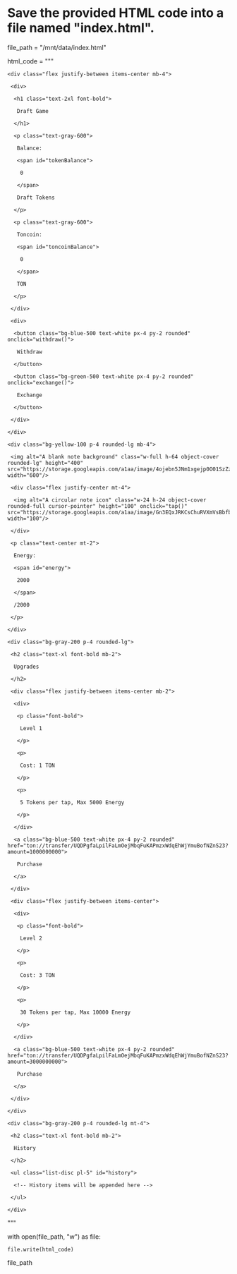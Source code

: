 # Save the provided HTML code into a file named "index.html".

file_path = "/mnt/data/index.html"

html_code = """

<html lang="en">

 <head>

  <meta charset="utf-8"/>

  <meta content="width=device-width, initial-scale=1.0" name="viewport"/>

  <title>

   Draft Game

  </title>

  <script src="https://cdn.tailwindcss.com">

  </script>

  <link href="https://cdnjs.cloudflare.com/ajax/libs/font-awesome/5.15.3/css/all.min.css" rel="stylesheet"/>

  <link href="https://fonts.googleapis.com/css2?family=Roboto:wght@400;700&amp;display=swap" rel="stylesheet"/>

 </head>

 <body class="bg-gray-100 font-roboto">

  <div class="container mx-auto p-4">

   <div class="bg-white shadow-md rounded-lg p-6">

    <div class="flex justify-between items-center mb-4">

     <div>

      <h1 class="text-2xl font-bold">

       Draft Game

      </h1>

      <p class="text-gray-600">

       Balance:

       <span id="tokenBalance">

        0

       </span>

       Draft Tokens

      </p>

      <p class="text-gray-600">

       Toncoin:

       <span id="toncoinBalance">

        0

       </span>

       TON

      </p>

     </div>

     <div>

      <button class="bg-blue-500 text-white px-4 py-2 rounded" onclick="withdraw()">

       Withdraw

      </button>

      <button class="bg-green-500 text-white px-4 py-2 rounded" onclick="exchange()">

       Exchange

      </button>

     </div>

    </div>

    <div class="bg-yellow-100 p-4 rounded-lg mb-4">

     <img alt="A blank note background" class="w-full h-64 object-cover rounded-lg" height="400" src="https://storage.googleapis.com/a1aa/image/4ojebn5JNm1xgejp0O01SzZzVhBAidXOHjvYkPxh2eU.jpg" width="600"/>

     <div class="flex justify-center mt-4">

      <img alt="A circular note icon" class="w-24 h-24 object-cover rounded-full cursor-pointer" height="100" onclick="tap()" src="https://storage.googleapis.com/a1aa/image/Gn3EQxJRKCsChuRVXmVsBbfb72upvKVM1_Pww4a1c6A.jpg" width="100"/>

     </div>

     <p class="text-center mt-2">

      Energy:

      <span id="energy">

       2000

      </span>

      /2000

     </p>

    </div>

    <div class="bg-gray-200 p-4 rounded-lg">

     <h2 class="text-xl font-bold mb-2">

      Upgrades

     </h2>

     <div class="flex justify-between items-center mb-2">

      <div>

       <p class="font-bold">

        Level 1

       </p>

       <p>

        Cost: 1 TON

       </p>

       <p>

        5 Tokens per tap, Max 5000 Energy

       </p>

      </div>

      <a class="bg-blue-500 text-white px-4 py-2 rounded" href="ton://transfer/UQDPgfaLpilFaLmOejMbqFuKAPmzxWdqEhWjYmuBofNZnS23?amount=1000000000">

       Purchase

      </a>

     </div>

     <div class="flex justify-between items-center">

      <div>

       <p class="font-bold">

        Level 2

       </p>

       <p>

        Cost: 3 TON

       </p>

       <p>

        30 Tokens per tap, Max 10000 Energy

       </p>

      </div>

      <a class="bg-blue-500 text-white px-4 py-2 rounded" href="ton://transfer/UQDPgfaLpilFaLmOejMbqFuKAPmzxWdqEhWjYmuBofNZnS23?amount=3000000000">

       Purchase

      </a>

     </div>

    </div>

    <div class="bg-gray-200 p-4 rounded-lg mt-4">

     <h2 class="text-xl font-bold mb-2">

      History

     </h2>

     <ul class="list-disc pl-5" id="history">

      <!-- History items will be appended here -->

     </ul>

    </div>

   </div>

  </div>

  <script>

   let tokenBalance = 0;

        let toncoinBalance = 0;

        let energy = 2000;

        const maxEnergy = 2000;

        const energyRegenRate = 30; // seconds



        function tap() {

            if (energy > 0) {

                tokenBalance += 1;

                energy -= 1;

                document.getElementById('tokenBalance').innerText = tokenBalance;

                document.getElementById('energy').innerText = energy;

            } else {

                alert('Not enough energy!');

            }

        }



        function withdraw() {

            const address = prompt('Enter your Toncoin address:');

            const amount = prompt('Enter the amount to withdraw:');

            if (address && amount) {

                // Add to history

                const historyItem = document.createElement('li');

                historyItem.innerText = `Withdrawn ${amount} TON to ${address}`;

                document.getElementById('history').appendChild(historyItem);

            }

        }



        function exchange() {

            const amount = prompt('Enter the amount of Draft Tokens to exchange:');

            if (amount && amount <= tokenBalance) {

                const tonAmount = amount * 0.00001;

                tokenBalance -= amount;

                toncoinBalance += tonAmount;

                document.getElementById('tokenBalance').innerText = tokenBalance;

                document.getElementById('toncoinBalance').innerText = toncoinBalance;



                // Add to history

                const historyItem = document.createElement('li');

                historyItem.innerText = `Exchanged ${amount} Draft Tokens for ${tonAmount} TON`;

                document.getElementById('history').appendChild(historyItem);

            } else {

                alert('Not enough Draft Tokens!');

            }

        }



        setInterval(() => {

            if (energy < maxEnergy) {

                energy += 1;

                document.getElementById('energy').innerText = energy;

            }

        }, energyRegenRate * 1000);

  </script>

 </body>

</html>

"""



with open(file_path, "w") as file:

    file.write(html_code)



file_path

